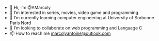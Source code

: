 - 👋 Hi, I’m @AMarcoly
- 👀 I’m interested in series, movies, video game and programming.
- 🌱 I’m currently learning computer engineering at University of Sorbonne Paris Nord
- 💞️ I’m looking to collaborate on web programming and Language C
- 📫 How to reach me marcolyantoine@outlook.com


<!---
AMarcoly/AMarcoly is a ✨ special ✨ repository because its `README.md` (this file) appears on your GitHub profile.
You can click the Preview link to take a look at your changes.
--->
